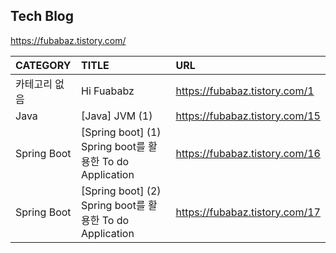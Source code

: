 ## Tech Blog
https://fubabaz.tistory.com/


| CATEGORY | TITLE | URL |
|:--------|:--------|:--------|
| 카테고리 없음 | Hi Fuababz | https://fubabaz.tistory.com/1 |
| Java | [Java] JVM (1) | https://fubabaz.tistory.com/15 |
| Spring Boot | [Spring boot] (1) Spring boot를 활용한 To do Application | https://fubabaz.tistory.com/16 |
| Spring Boot | [Spring boot] (2) Spring boot를 활용한 To do Application | https://fubabaz.tistory.com/17 |
